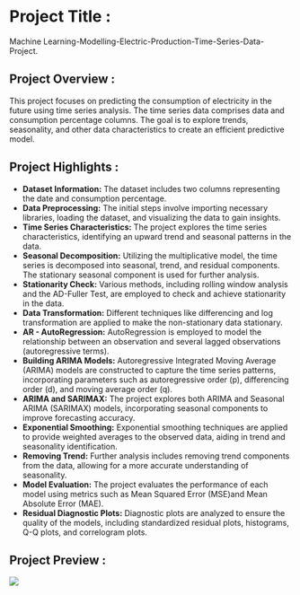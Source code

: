 # Project Title :
Machine Learning-Modelling-Electric-Production-Time-Series-Data-Project.

## Project Overview :
This project focuses on predicting the consumption of electricity in the future using time series analysis. 
The time series data comprises data and consumption percentage columns. 
The goal is to explore trends, seasonality, and other data characteristics to create an efficient predictive model.

## Project Highlights :
- **Dataset Information:** The dataset includes two columns representing the date and consumption percentage.
- **Data Preprocessing:** The initial steps involve importing necessary libraries, loading the dataset, and visualizing the data to gain insights.
- **Time Series Characteristics:** The project explores the time series characteristics, identifying an upward trend and seasonal patterns in the data.
- **Seasonal Decomposition:** Utilizing the multiplicative model, the time series is decomposed into seasonal, trend, and residual components. The stationary seasonal component is used for further analysis.
- **Stationarity Check:** Various methods, including rolling window analysis and the AD-Fuller Test, are employed to check and achieve stationarity in the data.
- **Data Transformation:** Different techniques like differencing and log transformation are applied to make the non-stationary data stationary.
- **AR - AutoRegression:** AutoRegression is employed to model the relationship between an observation and several lagged observations (autoregressive terms).
- **Building ARIMA Models:** Autoregressive Integrated Moving Average (ARIMA) models are constructed to capture the time series patterns, incorporating parameters such as autoregressive order (p), differencing order (d), and moving average order (q).
- **ARIMA and SARIMAX:** The project explores both ARIMA and Seasonal ARIMA (SARIMAX) models, incorporating seasonal components to improve forecasting accuracy.
- **Exponential Smoothing:** Exponential smoothing techniques are applied to provide weighted averages to the observed data, aiding in trend and seasonality identification.
- **Removing Trend:** Further analysis includes removing trend components from the data, allowing for a more accurate understanding of seasonality.
- **Model Evaluation:** The project evaluates the performance of each model using metrics such as Mean Squared Error (MSE)and Mean Absolute Error (MAE).
- **Residual Diagnostic Plots:** Diagnostic plots are analyzed to ensure the quality of the models, including standardized residual plots, histograms, Q-Q plots, and correlogram plots.

## Project Preview :
<img src="Images/Do not reject H0.png">
